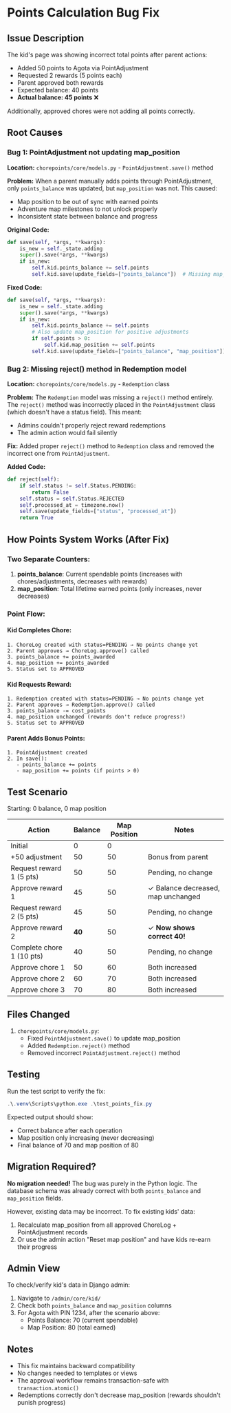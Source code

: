 # Points Calculation Bug Fix

## Issue Description

The kid's page was showing incorrect total points after parent actions:
- Added 50 points to Agota via PointAdjustment
- Requested 2 rewards (5 points each) 
- Parent approved both rewards
- Expected balance: 40 points
- **Actual balance: 45 points** ❌

Additionally, approved chores were not adding all points correctly.

## Root Causes

### Bug 1: PointAdjustment not updating map_position
**Location:** `chorepoints/core/models.py` - `PointAdjustment.save()` method

**Problem:** When a parent manually adds points through PointAdjustment, only `points_balance` was updated, but `map_position` was not. This caused:
- Map position to be out of sync with earned points
- Adventure map milestones to not unlock properly
- Inconsistent state between balance and progress

**Original Code:**
```python
def save(self, *args, **kwargs):
    is_new = self._state.adding
    super().save(*args, **kwargs)
    if is_new:
        self.kid.points_balance += self.points
        self.kid.save(update_fields=["points_balance"])  # Missing map_position!
```

**Fixed Code:**
```python
def save(self, *args, **kwargs):
    is_new = self._state.adding
    super().save(*args, **kwargs)
    if is_new:
        self.kid.points_balance += self.points
        # Also update map_position for positive adjustments
        if self.points > 0:
            self.kid.map_position += self.points
        self.kid.save(update_fields=["points_balance", "map_position"])
```

### Bug 2: Missing reject() method in Redemption model
**Location:** `chorepoints/core/models.py` - `Redemption` class

**Problem:** The `Redemption` model was missing a `reject()` method entirely. The `reject()` method was incorrectly placed in the `PointAdjustment` class (which doesn't have a status field). This meant:
- Admins couldn't properly reject reward redemptions
- The admin action would fail silently

**Fix:** Added proper `reject()` method to `Redemption` class and removed the incorrect one from `PointAdjustment`.

**Added Code:**
```python
def reject(self):
    if self.status != self.Status.PENDING:
        return False
    self.status = self.Status.REJECTED
    self.processed_at = timezone.now()
    self.save(update_fields=["status", "processed_at"])
    return True
```

## How Points System Works (After Fix)

### Two Separate Counters:
1. **points_balance**: Current spendable points (increases with chores/adjustments, decreases with rewards)
2. **map_position**: Total lifetime earned points (only increases, never decreases)

### Point Flow:

#### Kid Completes Chore:
```
1. ChoreLog created with status=PENDING → No points change yet
2. Parent approves → ChoreLog.approve() called
3. points_balance += points_awarded
4. map_position += points_awarded  
5. Status set to APPROVED
```

#### Kid Requests Reward:
```
1. Redemption created with status=PENDING → No points change yet
2. Parent approves → Redemption.approve() called
3. points_balance -= cost_points
4. map_position unchanged (rewards don't reduce progress!)
5. Status set to APPROVED
```

#### Parent Adds Bonus Points:
```
1. PointAdjustment created
2. In save():
   - points_balance += points
   - map_position += points (if points > 0)
```

## Test Scenario

Starting: 0 balance, 0 map position

| Action | Balance | Map Position | Notes |
|--------|---------|--------------|-------|
| Initial | 0 | 0 | |
| +50 adjustment | 50 | 50 | Bonus from parent |
| Request reward 1 (5 pts) | 50 | 50 | Pending, no change |
| Approve reward 1 | 45 | 50 | ✓ Balance decreased, map unchanged |
| Request reward 2 (5 pts) | 45 | 50 | Pending, no change |
| Approve reward 2 | **40** | 50 | ✓ **Now shows correct 40!** |
| Complete chore 1 (10 pts) | 40 | 50 | Pending, no change |
| Approve chore 1 | 50 | 60 | Both increased |
| Approve chore 2 | 60 | 70 | Both increased |
| Approve chore 3 | 70 | 80 | Both increased |

## Files Changed

1. `chorepoints/core/models.py`:
   - Fixed `PointAdjustment.save()` to update map_position
   - Added `Redemption.reject()` method
   - Removed incorrect `PointAdjustment.reject()` method

## Testing

Run the test script to verify the fix:
```powershell
.\.venv\Scripts\python.exe .\test_points_fix.py
```

Expected output should show:
- Correct balance after each operation
- Map position only increasing (never decreasing)
- Final balance of 70 and map position of 80

## Migration Required?

**No migration needed!** The bug was purely in the Python logic. The database schema was already correct with both `points_balance` and `map_position` fields.

However, existing data may be incorrect. To fix existing kids' data:
1. Recalculate map_position from all approved ChoreLog + PointAdjustment records
2. Or use the admin action "Reset map position" and have kids re-earn their progress

## Admin View

To check/verify kid's data in Django admin:
1. Navigate to `/admin/core/kid/`
2. Check both `points_balance` and `map_position` columns
3. For Agota with PIN 1234, after the scenario above:
   - Points Balance: 70 (current spendable)
   - Map Position: 80 (total earned)

## Notes

- This fix maintains backward compatibility
- No changes needed to templates or views
- The approval workflow remains transaction-safe with `transaction.atomic()`
- Redemptions correctly don't decrease map_position (rewards shouldn't punish progress)
